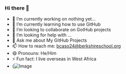 ### Hi there 👋

- 🔭 I’m currently working on nothing yet...
- 🌱 I’m currently learning how to use GitHub
- 👯 I’m looking to collaborate on GotHub projects
- 🤔 I’m looking for help with ...
- 💬 Ask me about My GitHub Projects
- 📫 How to reach me: bcaso24@berkshireschool.org
- 😄 Pronouns: He/Him
- ⚡ Fun fact: I live overseas in West Africa
- (![Image](https://cdn.vox-cdn.com/thumbor/-Aq-HOK7Ldf1No4Vo5XcgetoC0s=/0x0:3000x3900/1200x800/filters:focal(809x525:1289x1005)/cdn.vox-cdn.com/uploads/chorus_image/image/66798490/1170131130.jpg.0.jpg)
